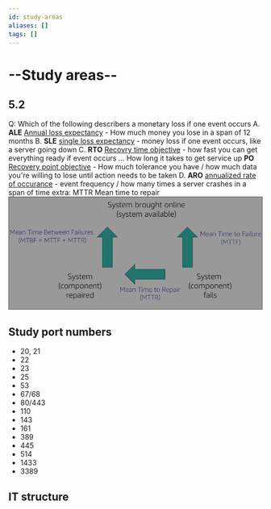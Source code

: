 ```yaml
---
id: study-areas
aliases: []
tags: []
---
```


# --Study areas--

## 5.2
Q: Which of the following describers a monetary loss if one event occurs
A. **ALE** <u>Annual loss expectancy</u> - How much money you lose in a span of 12 months
B. **SLE** <u>single loss expectancy</u> - money loss if one event occurs, like a server going down
C. **RTO** <u>Recovry time objective</u> - how fast you can get everything ready if event occurs ... How long it takes to get service up
    **PO** <u>Recovery point objective</u> - How much tolerance you have / how much data you're willing to lose until action needs to be taken
D. **ARO** <u>annualized rate of occurance</u> - event frequency / how many times a server crashes in a span of time
extra: MTTR Mean time to repair 
![Reparation lifecycle](assets/imgs/Reparation_lifecycle.png)

## Study port numbers

- 20, 21
- 22
- 23
- 25
- 53
- 67/68
- 80/443
- 110
- 143
- 161
- 389
- 445
- 514
- 1433
- 3389

## IT structure

